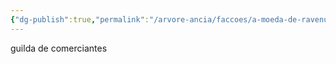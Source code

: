 ```yaml
---
{"dg-publish":true,"permalink":"/arvore-ancia/faccoes/a-moeda-de-ravenus/","dgPassFrontmatter":true}
---
```


guilda de comerciantes 